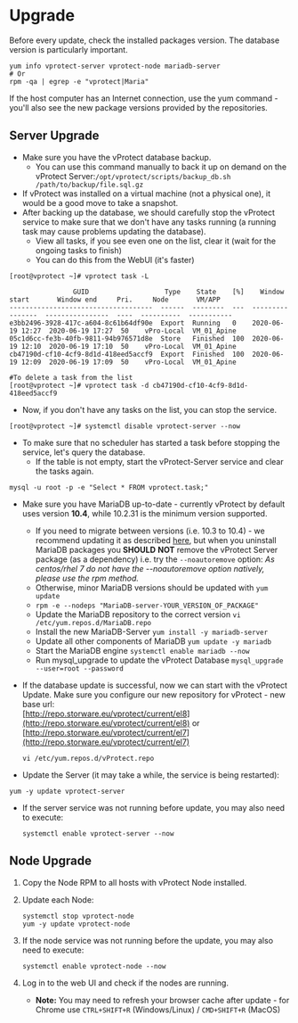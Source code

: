 # Upgrade

Before every update, check the installed packages version. The database version is particularly important.

```text
yum info vprotect-server vprotect-node mariadb-server
# Or
rpm -qa | egrep -e "vprotect|Maria"
```

If the host computer has an Internet connection, use the yum command - you'll also see the new package versions provided by the repositories.

## Server Upgrade

* Make sure you have the vProtect database backup.
  * You can use this command manually to back it up on demand on the vProtect Server:`/opt/vprotect/scripts/backup_db.sh /path/to/backup/file.sql.gz`
* If vProtect was installed on a virtual machine \(not a physical one\), it would be a good move to take a snapshot.
* After backing up the database, we should carefully stop the vProtect service to make sure that we don't have any tasks running \(a running task may cause problems updating the database\).
  * View all tasks, if you see even one on the list, clear it \(wait for the ongoing tasks to finish\)
  * You can do this from the WebUI \(it's faster\)

```text
[root@vprotect ~]# vprotect task -L          

                GUID                   Type    State    [%]    Window start       Window end     Pri.     Node       VM/APP     
------------------------------------  ------  --------  ---  ----------------  ----------------  ----  ----------  -----------  
e3bb2496-3928-417c-a604-8c61b64df90e  Export  Running   0    2020-06-19 12:27  2020-06-19 17:27  50    vPro-Local  VM_01_Apine  
05c1d6cc-fe3b-40fb-9811-94b976571d8e  Store   Finished  100  2020-06-19 12:10  2020-06-19 17:10  50    vPro-Local  VM_01_Apine  
cb47190d-cf10-4cf9-8d1d-418eed5accf9  Export  Finished  100  2020-06-19 12:09  2020-06-19 17:09  50    vPro-Local  VM_01_Apine

#To delete a task from the list
[root@vprotect ~]# vprotect task -d cb47190d-cf10-4cf9-8d1d-418eed5accf9
```

* Now, if you don't have any tasks on the list, you can stop the service.

```text
[root@vprotect ~]# systemctl disable vprotect-server --now
```

* To make sure that no scheduler has started a task before stopping the service, let's query the database.
  * If the table is not empty, start the vProtect-Server service and clear the tasks again.

```text
mysql -u root -p -e "Select * FROM vprotect.task;"
```

* Make sure you have MariaDB up-to-date - currently vProtect by default uses version **10.4**, while 10.2.31 is the minimum version supported.
  * If you need to migrate between versions \(i.e. 10.3 to 10.4\) - we recommend updating it as described [here](https://mariadb.com/kb/en/upgrading-from-mariadb-103-to-mariadb-104), but when you uninstall MariaDB packages you **SHOULD** **NOT** remove the vProtect Server package \(as a dependency\) i.e. try the `--noautoremove` option:  _As centos/rhel 7 do not have the --noautoremove option natively, please use the rpm method._
  * Otherwise, minor MariaDB versions should be updated with `yum update`
  * `rpm -e --nodeps "MariaDB-server-YOUR_VERSION_OF_PACKAGE"`
  * Update the MariaDB repository to the correct version `vi /etc/yum.repos.d/MariaDB.repo`
  * Install the new MariaDB-Server `yum install -y mariadb-server`
  * Update all other components of MariaDB `yum update -y mariadb`
  * Start the MariaDB engine `systemctl enable mariadb --now`
  * Run mysql\_upgrade to update the vProtect Database `mysql_upgrade --user=root --password`
* If the database update is successful, now we can start with the vProtect Update. Make sure you configure our new repository for vProtect - new base url:  
  [http://repo.storware.eu/vprotect/current/el8](http://repo.storware.eu/vprotect/current/el8) or [http://repo.storware.eu/vprotect/current/el7](http://repo.storware.eu/vprotect/current/el7)

  `vi /etc/yum.repos.d/vProtect.repo`

* Update the Server \(it may take a while, the service is being restarted\):

```text
yum -y update vprotect-server
```

* If the server service was not running before update, you may also need to execute:

  ```text
  systemctl enable vprotect-server --now
  ```

## Node Upgrade

1. Copy the Node RPM to all hosts with vProtect Node installed.
2. Update each Node:

   ```text
   systemctl stop vprotect-node
   yum -y update vprotect-node
   ```

3. If the node service was not running before the update, you may also need to execute:

   ```text
   systemctl enable vprotect-node --now
   ```

4. Log in to the web UI and check if the nodes are running.
   * **Note:** You may need to refresh your browser cache after update - for Chrome use `CTRL+SHIFT+R` \(Windows/Linux\) / `CMD+SHIFT+R` \(MacOS\)

